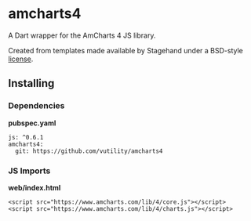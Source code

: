 # amcharts4

A Dart wrapper for the AmCharts 4 JS library.

Created from templates made available by Stagehand under a BSD-style
[license](https://github.com/dart-lang/stagehand/blob/master/LICENSE).

## Installing

### Dependencies

**pubspec.yaml**

    js: ^0.6.1
    amcharts4:
      git: https://github.com/vutility/amcharts4

### JS Imports

**web/index.html**

    <script src="https://www.amcharts.com/lib/4/core.js"></script>
    <script src="https://www.amcharts.com/lib/4/charts.js"></script>
